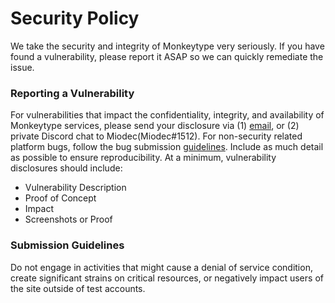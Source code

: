 # Security Policy

We take the security and integrity of Monkeytype very seriously. If you have found a vulnerability, please report it ASAP so we can quickly remediate the issue.

### Reporting a Vulnerability

For vulnerabilities that impact the confidentiality, integrity, and availability of Monkeytype services, please send your disclosure via (1) [email](jack@monkeytype.com), or (2) private Discord chat to Miodec(Miodec#1512). For non-security related platform bugs, follow the bug submission [guidelines](https://github.com/Miodec/monkeytype#bug-report-or-feature-request). Include as much detail as possible to ensure reproducibility. At a minimum, vulnerability disclosures should include:

- Vulnerability Description
- Proof of Concept
- Impact
- Screenshots or Proof

### Submission Guidelines

Do not engage in activities that might cause a denial of service condition, create significant strains on critical resources, or negatively impact users of the site outside of test accounts.

